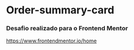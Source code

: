 ﻿# Order-summary-card
### Desafio realizado para o Frontend Mentor
https://www.frontendmentor.io/home
